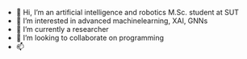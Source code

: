 - 👋 Hi, I’m an artificial intelligence and robotics M.Sc. student at SUT
- 👀 I’m interested in advanced machinelearning, XAI, GNNs
- 🌱 I’m currently a researcher
- 💞️ I’m looking to collaborate on programming
- 📫 

<!---
madarvishian/madarvishian is a ✨ special ✨ repository because its `README.md` (this file) appears on your GitHub profile.
You can click the Preview link to take a look at your changes.
--->
